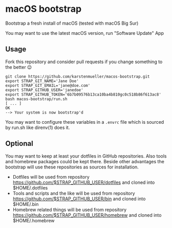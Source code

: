 # macOS bootstrap

Bootstrap a fresh install of macOS (tested with macOS Big Sur)

You may want to use the latest macOS version, run "Software Update" App

## Usage

Fork this repository and consider pull requests if you change something to the better 😉

~~~shell
git clone https://github.com/karstenmueller/macos-bootstrap.git
export STRAP_GIT_NAME='Jane Doe'
export STRAP_GIT_EMAIL='jane@doe.com'
export STRAP_GITHUB_USER='janedoe'
export STRAP_GITHUB_TOKEN='6b7b09576b13ca10ba4b810gc0c518b86f613ac8'
bash macos-bootstrap/run.sh
[ ... ]
OK
--> Your system is now bootstrap'd
~~~

You may want to configure these variables in a `.envrc` file which is sourced by run.sh like direnv(1) does it.

## Optional

You may want to keep at least your dotfiles in GitHub repositories. Also tools and homebrew packages could be kept there. Beside other advantages the bootstrap will use these repositories as sources for installation.

- Dotfiles will be used from repository https://github.com/$STRAP_GITHUB_USER/dotfiles and cloned into $HOME/.dotfiles
- Tools and scripts and the like will be used from repository https://github.com/$STRAP_GITHUB_USER/bin and cloned into $HOME/.bin
- Homebrew related things will be used from repository https://github.com/$STRAP_GITHUB_USER/homebrew and cloned into $HOME/.homebrew
